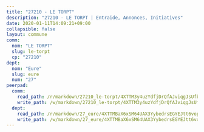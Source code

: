 ```yaml
---
title: "27210 - LE TORPT"
description: "27210 - LE TORPT | Entraide, Annonces, Initiatives"
date: 2020-01-11T14:09:21+09:00
collapsible: false
layout: commune
comm:
  nom: "LE TORPT"
  slug: le-torpt
  cp: "27210"
dept:
  nom: "Eure"
  slug: eure
  num: "27"
peerpad:
  comm:
    read_path: /r/markdown/27210_le-torpt/4XTTM3y4uzYdfjDrQfAJviqgJsUfbcj9Zi3WrnYXyqF8rsei5
    write_path: /w/markdown/27210_le-torpt/4XTTM3y4uzYdfjDrQfAJviqgJsUfbcj9Zi3WrnYXyqF8rsei5-K3TgU93oV28fvqCerVawmpLYug83rsAs9uz8G6ELhLWjvvDMrwN5RGRdF1et4HtnujkeeKVxTanoSdHsHoRw1hvvVkXKuF9H4YYfjdbqrR2SQjw2WfWaqDECLi9yHzZZgPCjJx73
  dept:
    read_path: /r/markdown/27_eure/4XTTMBaX6xSM64UAX3YybedrsEGYEJtt6vopdQsPEFtGijgwg
    write_path: /w/markdown/27_eure/4XTTMBaX6xSM64UAX3YybedrsEGYEJtt6vopdQsPEFtGijgwg-K3TgUmjy61Gu7ZFzjoVmiacXP2Rc4pq6sxVCYUX3mFQZWQw9yCKsEoAMagtuW4jJTYhK96DsWW4cPmZLagvQNZ34BscGcu4btrtJibt18c1mpqofaWe6Q3RartDiuMTjY7NrsH4r
---
```


